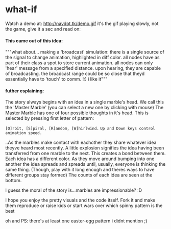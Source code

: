 # what-if

Watch a demo at: http://navdot.tk/demo.gif it's the gif playing slowly, not the game, give it a sec and read on:

#### This came out of this idea:
"""what about... making a 'broadcast' simulation: there is a single source of the signal to change animation, highlighted in diff color. all nodes have as part of their class a spot to store current animation. all nodes can only 'hear' message from a specified distance. upon hearing, they are capable of broadcasting.  the broadcast range could be so close that theyd essentially have to 'touch' to comm. !:) i like it"""

#### futher esplaining:

The story always begins with an idea in a single marble's head.
We call this the 'Master Marble' (you can select a new one by clicking with mouse)
The Master Marble has one of four possible thoughts in it's head. This is selected by
pressing first letter of pattern:

`[O]rbit, [S]piral, [R]andom, [W]hirlwind.`
`Up and Down keys control animation speed.`

..As the marbles make contact with eachother they share whatever idea theyve heard most recently.
A little explosion signifies the idea having been transferred from one marble to the next.
This creates a bond between them.  Each idea has a different color.  As they move around bumping
into one another the idea spreads and spreads until, usually, everyone is thinking the same thing.
(Though, play with it long enough and theres ways to have different groups stay formed)
The counts of each idea are seen at the bottom.  

I guess the moral of the story is...marbles are impressionable? :D        

I hope you enjoy the pretty visuals and the code itself. Fork it and make them reproduce or raise kids
or start wars over which spinny pattern is the best

oh and PS: there's at least one easter-egg pattern i didnt mention ;)

